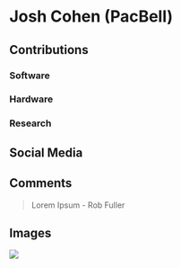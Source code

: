 # Josh Cohen (PacBell)


## Contributions

### Software

### Hardware

### Research

## Social Media

## Comments

> Lorem Ipsum - Rob Fuller

## Images

![](/images/y3t1_Art-Josh_Cohen_aka_PacBell.jpg)
